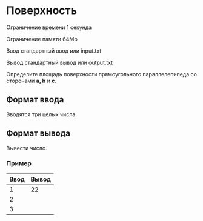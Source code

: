 # Поверхность

Ограничение времени	1 секунда

Ограничение памяти	64Mb

Ввод	стандартный ввод или input.txt

Вывод	стандартный вывод или output.txt

Определите площадь поверхности прямоугольного параллелепипеда со сторонами **a, b** и **c.**

## Формат ввода
Вводятся три целых числа.

## Формат вывода
Вывести число.

### Пример 

| Ввод | Вывод |
|------|-------|
| 1    | 22    |
| 2    |       |
| 3    |       |


